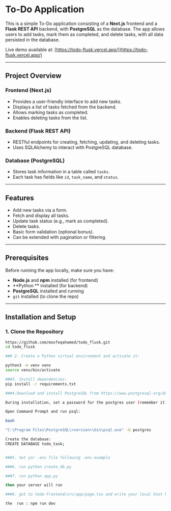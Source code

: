 
# To-Do Application

This is a simple To-Do application consisting of a **Next.js** frontend and a **Flask REST API** backend, with **PostgreSQL** as the database. The app allows users to add tasks, mark them as completed, and delete tasks, with all data persisted in the database.

Live demo available at: [https://todo-flusk.vercel.app/](https://todo-flusk.vercel.app/)

---

## Project Overview

### Frontend (Next.js)
- Provides a user-friendly interface to add new tasks.
- Displays a list of tasks fetched from the backend.
- Allows marking tasks as completed.
- Enables deleting tasks from the list.

### Backend (Flask REST API)
- RESTful endpoints for creating, fetching, updating, and deleting tasks.
- Uses SQLAlchemy to interact with PostgreSQL database.

### Database (PostgreSQL)
- Stores task information in a table called `tasks`.
- Each task has fields like `id`, `task_name`, and `status`.

---

## Features
- Add new tasks via a form.
- Fetch and display all tasks.
- Update task status (e.g., mark as completed).
- Delete tasks.
- Basic form validation (optional bonus).
- Can be extended with pagination or filtering.

---

## Prerequisites
Before running the app locally, make sure you have:

- **Node.js** and **npm** installed (for frontend)
- **Python ** installed (for backend)
- **PostgreSQL** installed and running
- `git` installed (to clone the repo)

---

## Installation and Setup

### 1. Clone the Repository
```bash
https://github.com/mosfeqahamed/todo_flusk.git
cd todo_flusk

### 2. Create a Python virtual environment and activate it:

python3 -m venv venv
source venv/bin/activate

###3. Install dependencies:
pip install -r requirements.txt

###4.Download and install PostgreSQL from https://www.postgresql.org/download/windows/

During installation, set a password for the postgres user (remember it).

Open Command Prompt and run psql:

bash

"C:\Program Files\PostgreSQL\<version>\bin\psql.exe" -U postgres

Create the database:
CREATE DATABASE todo_task;


###5. Set yor .env file following .env.example

###6. run python create_db.py

###7. run python app.py

then your server will run 

###6. got to todo-frontend/src/app/page.tsx and write your local host http where your server site is running

the  run : npm run dev
